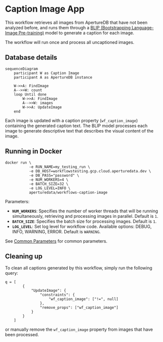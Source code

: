 # Caption Image App

This workflow retrieves all images from ApertureDB that have not been
analyzed before, and runs them through a
[BLIP (Bootstrapping Language-Image Pre-training)](https://github.com/salesforce/BLIP)
model to generate a caption for each image.

The workflow will run once and process all uncaptioned images.

## Database details

```mermaid
sequenceDiagram
    participant W as Caption Image
    participant A as ApertureDB instance

    W->>A: FindImage
    A-->>W: count
    loop Until done
        W->>A: FindImage
        A-->>W: images
        W->>A: UpdateImage
    end
```

Each image is updated with a caption property (`wf_caption_image`) containing the generated caption text. The BLIP model processes each image to generate descriptive text that describes the visual content of the image.

## Running in Docker

```
docker run \
           -e RUN_NAME=my_testing_run \
           -e DB_HOST=workflowstesting.gcp.cloud.aperturedata.dev \
           -e DB_PASS="password" \
           -e NUM_WORKERS=4 \
           -e BATCH_SIZE=32 \
           -e LOG_LEVEL=INFO \
           aperturedata/workflows-caption-image
```

Parameters:
* **`NUM_WORKERS`**: Specifies the number of worker threads that will be running simultaneously,
retrieving and processing images in parallel. Default is `1`.
* **`BATCH_SIZE`**: Specifies the batch size for processing images. Default is `1`.
* **`LOG_LEVEL`**: Set log level for workflow code. Available options: DEBUG, INFO, WARNING, ERROR. Default is `WARNING`.

See [Common Parameters](../../README.md#common-parameters) for common parameters.

## Cleaning up

To clean all captions generated by this workflow, simply run the following query:

```
q = [
        {
            "UpdateImage": {
                "constraints": {
                    "wf_caption_image": ["!=", null]
                },
                "remove_props": ["wf_caption_image"]
            }
        }
    ]
```

or manually remove the `wf_caption_image` property from images that have been processed.
